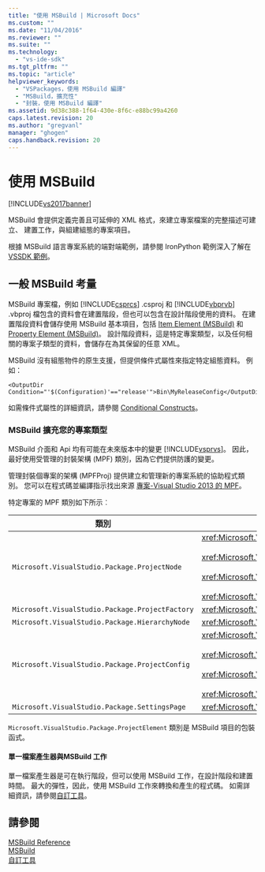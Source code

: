 ```yaml
---
title: "使用 MSBuild | Microsoft Docs"
ms.custom: ""
ms.date: "11/04/2016"
ms.reviewer: ""
ms.suite: ""
ms.technology: 
  - "vs-ide-sdk"
ms.tgt_pltfrm: ""
ms.topic: "article"
helpviewer_keywords: 
  - "VSPackages，使用 MSBuild 編譯"
  - "MSBuild，擴充性"
  - "封裝，使用 MSBuild 編譯"
ms.assetid: 9d38c388-1f64-430e-8f6c-e88bc99a4260
caps.latest.revision: 20
ms.author: "gregvanl"
manager: "ghogen"
caps.handback.revision: 20
---
```

# 使用 MSBuild
[!INCLUDE[vs2017banner](../../code-quality/includes/vs2017banner.md)]

MSBuild 會提供定義完善且可延伸的 XML 格式，來建立專案檔案的完整描述可建立、 建置工作，與組建組態的專案項目。  
  
 根據 MSBuild 語言專案系統的端對端範例，請參閱 IronPython 範例深入了解在[VSSDK 範例](../../misc/vssdk-samples.md)。  
  
## 一般 MSBuild 考量  
 MSBuild 專案檔，例如 [!INCLUDE[csprcs](../../data-tools/includes/csprcs_md.md)] .csproj 和 [!INCLUDE[vbprvb](../../code-quality/includes/vbprvb_md.md)] .vbproj 檔包含的資料會在建置階段，但也可以包含在設計階段使用的資料。 在建置階段資料會儲存使用 MSBuild 基本項目，包括 [Item Element \(MSBuild\)](../../msbuild/item-element-msbuild.md) 和 [Property Element \(MSBuild\)](../../msbuild/property-element-msbuild.md)。 設計階段資料，這是特定專案類型，以及任何相關的專案子類型的資料，會儲存在為其保留的任意 XML。  
  
 MSBuild 沒有組態物件的原生支援，但提供條件式屬性來指定特定組態資料。 例如：  
  
```  
<OutputDir Condition="'$(Configuration)'=="release'">Bin\MyReleaseConfig</OutputDir>  
```  
  
 如需條件式屬性的詳細資訊，請參閱 [Conditional Constructs](../../msbuild/msbuild-conditional-constructs.md)。  
  
### MSBuild 擴充您的專案類型  
 MSBuild 介面和 Api 均有可能在未來版本中的變更 [!INCLUDE[vsprvs](../../code-quality/includes/vsprvs_md.md)]。 因此，最好使用受管理的封裝架構 \(MPF\) 類別，因為它們提供防護的變更。  
  
 管理封裝個專案的架構 \(MPFProj\) 提供建立和管理新的專案系統的協助程式類別。 您可以在程式碼並編譯指示找出來源 [專案\-Visual Studio 2013 的 MPF](http://mpfproj12.codeplex.com/)。  
  
 特定專案的 MPF 類別如下所示︰  
  
|類別|實作|  
|--------|--------|  
|`Microsoft.VisualStudio.Package.ProjectNode`|<xref:Microsoft.VisualStudio.Shell.Interop.IVsProject3><br /><br /> <xref:Microsoft.VisualStudio.Shell.Interop.IVsCfgProvider2><br /><br /> <xref:Microsoft.VisualStudio.Shell.Interop.IPersistFileFormat><br /><br /> <xref:Microsoft.VisualStudio.Shell.Interop.IVsSolutionEvents>|  
|`Microsoft.VisualStudio.Package.ProjectFactory`|<xref:Microsoft.VisualStudio.Shell.Interop.IVsProjectFactory>|  
|`Microsoft.VisualStudio.Package.HierarchyNode`|<xref:Microsoft.VisualStudio.Shell.Interop.IVsHierarchy>|  
|`Microsoft.VisualStudio.Package.ProjectConfig`|<xref:Microsoft.VisualStudio.Shell.Interop.IVsCfg><br /><br /> <xref:Microsoft.VisualStudio.Shell.Interop.IVsProjectCfg><br /><br /> <xref:Microsoft.VisualStudio.Shell.Interop.IVsBuildableProjectCfg><br /><br /> <xref:Microsoft.VisualStudio.Shell.Interop.IVsDebuggableProjectCfg>|  
|`Microsoft.VisualStudio.Package.SettingsPage`|<xref:Microsoft.VisualStudio.OLE.Interop.IPropertyPageSite>|  
  
 `Microsoft.VisualStudio.Package.ProjectElement` 類別是 MSBuild 項目的包裝函式。  
  
#### 單一檔案產生器與MSBuild 工作  
 單一檔案產生器是可在執行階段，但可以使用 MSBuild 工作，在設計階段和建置時間。 最大的彈性，因此，使用 MSBuild 工作來轉換和產生的程式碼。 如需詳細資訊，請參閱[自訂工具](../../extensibility/internals/custom-tools.md)。  
  
## 請參閱  
 [MSBuild Reference](../../msbuild/msbuild-reference.md)   
 [MSBuild](http://msdn.microsoft.com/zh-tw/7c49aba1-ee6c-47d8-9de1-6f29a906e20b)   
 [自訂工具](../../extensibility/internals/custom-tools.md)